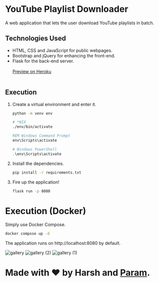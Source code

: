 # YouTube Playlist Downloader
A web application that lets the user download
YouTube playlists in batch.

## Technologies Used
* HTML, CSS and JavaScript for public webpages.
* Bootstrap and jQuery for enhancing the front-end.
* Flask for the back-end server.
<br><br>
[Preview on Heroku](https://y-t-downloader.herokuapp.com/)
<br><br>

## Execution
1. Create a virtual environment and enter it.
   ```bash
   python -m venv env
   ```
   ```bash
   # *NIX
   ./env/bin/activate
   ```
   ```cmd
   REM Windows Command Prompt
   env\Scripts\activate
   ```
   ```powershell
   # Windows PowerShell
   .\env\Scripts\activate
   ```
2. Install the dependencies.
   ```bash
   pip install -r requirements.txt
   ```
3. Fire up the application!
   ```bash
   flask run -p 8080
   ```

# Execution (Docker)
Simply use Docker Compose.
```bash
docker compose up -d
```

The application runs on http://localhost:8080 by default.

![gallery](https://user-images.githubusercontent.com/53485461/123506862-f6867980-d683-11eb-8661-79ce6594acfa.jpg)
![gallery (2)](https://user-images.githubusercontent.com/53485461/123506863-f7b7a680-d683-11eb-985f-9c23fdec2c77.jpg)
![gallery (1)](https://user-images.githubusercontent.com/53485461/123506864-f8503d00-d683-11eb-9f0d-d4f9c7491bfb.jpg)


# Made with ❤ by Harsh and [Param](https://www.paramsid.com).
